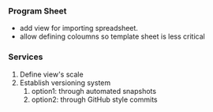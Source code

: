 ### Program Sheet
- add view for importing spreadsheet.
- allow defining coloumns so template sheet is less critical


### Services
1. Define view's scale
2. Establish versioning system
    1. option1: through automated snapshots
    2. option2: through GitHub style commits 

